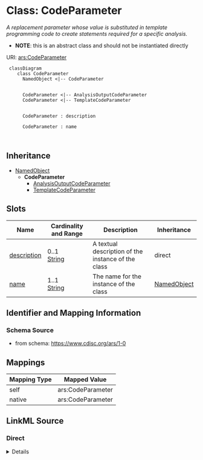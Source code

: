 # Class: CodeParameter


_A replacement parameter whose value is substituted in template programming code to create statements required for a specific analysis._




* __NOTE__: this is an abstract class and should not be instantiated directly


URI: [ars:CodeParameter](https://www.cdisc.org/ars/1-0/CodeParameter)




```mermaid
 classDiagram
    class CodeParameter
      NamedObject <|-- CodeParameter
      

      CodeParameter <|-- AnalysisOutputCodeParameter
      CodeParameter <|-- TemplateCodeParameter
      
      
      CodeParameter : description
        
      CodeParameter : name
        
      
```




## Inheritance
* [NamedObject](NamedObject.md)
    * **CodeParameter**
        * [AnalysisOutputCodeParameter](AnalysisOutputCodeParameter.md)
        * [TemplateCodeParameter](TemplateCodeParameter.md)



## Slots

| Name | Cardinality and Range | Description | Inheritance |
| ---  | --- | --- | --- |
| [description](description.md) | 0..1 <br/> [String](String.md) | A textual description of the instance of the class | direct |
| [name](name.md) | 1..1 <br/> [String](String.md) | The name for the instance of the class | [NamedObject](NamedObject.md) |









## Identifier and Mapping Information







### Schema Source


* from schema: https://www.cdisc.org/ars/1-0





## Mappings

| Mapping Type | Mapped Value |
| ---  | ---  |
| self | ars:CodeParameter |
| native | ars:CodeParameter |





## LinkML Source

<!-- TODO: investigate https://stackoverflow.com/questions/37606292/how-to-create-tabbed-code-blocks-in-mkdocs-or-sphinx -->

### Direct

<details>
```yaml
name: CodeParameter
description: A replacement parameter whose value is substituted in template programming
  code to create statements required for a specific analysis.
from_schema: https://www.cdisc.org/ars/1-0
rank: 1000
is_a: NamedObject
abstract: true
slots:
- description

```
</details>

### Induced

<details>
```yaml
name: CodeParameter
description: A replacement parameter whose value is substituted in template programming
  code to create statements required for a specific analysis.
from_schema: https://www.cdisc.org/ars/1-0
rank: 1000
is_a: NamedObject
abstract: true
attributes:
  description:
    name: description
    description: A textual description of the instance of the class.
    from_schema: https://www.cdisc.org/ars/1-0
    rank: 1000
    alias: description
    owner: CodeParameter
    domain_of:
    - Analysis
    - AnalysisMethod
    - ReferencedOperationRelationship
    - CodeParameter
    - SponsorTerm
    range: string
  name:
    name: name
    description: The name for the instance of the class.
    from_schema: https://www.cdisc.org/ars/1-0
    rank: 1000
    alias: name
    owner: CodeParameter
    domain_of:
    - NamedObject
    range: string
    required: true

```
</details>